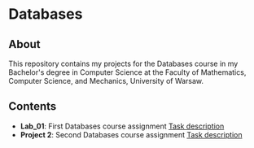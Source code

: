 # Databases

## About

This repository contains my projects for the Databases course in my Bachelor's degree in Computer Science at the Faculty of Mathematics, Computer Science, and Mechanics, University of Warsaw.

## Contents

- **Lab_01**: First Databases course assignment  [Task description](./Lab_01/README.md)
- **Project 2**: Second Databases course assignment  [Task description](./Lab_02/README.md)
